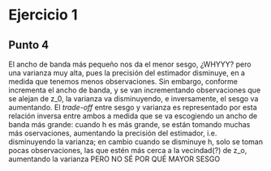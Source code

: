 # Ejercicio 1
## Punto 4
El ancho de banda más pequeño nos da el menor sesgo, ¿WHYYY? pero una varianza muy alta, pues la precisión del estimador disminuye, en a medida que tenemos menos observaciones. Sin embargo, conforme incrementa el ancho de banda, y se van incrementando observaciones que se alejan de z_0, la varianza va disminuyendo, e inversamente, el sesgo va aumentando. El *trade-off* entre sesgo y varianza es representado por esta relación inversa entre ambos a medida que se va escogiendo un ancho de banda más grande: cuando h es más grande, se están tomando muchas más oservaciones, aumentando la precisión del estimador, i.e. disminuyendo la varianza; en cambio cuando se disminuye h, solo se toman pocas observaciones, las que estén más cerca a la vecindad(?) de z_o, aumentando la varianza PERO NO SÉ POR QUÉ MAYOR SESGO 
